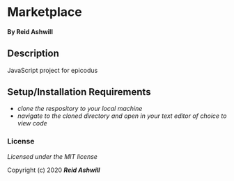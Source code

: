 # Marketplace



#### By Reid Ashwill

## Description

JavaScript project for epicodus


## Setup/Installation Requirements

* _clone the respository to your local machine_
* _navigate to the cloned directory and open in your text editor of choice to view code_


### License

*Licensed under the MIT license*

Copyright (c) 2020 **_Reid Ashwill_**